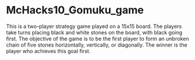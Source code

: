 # McHacks10_Gomuku_game
This is a two-player strategy game played on a 15x15 board. The players take turns placing black and white stones on the board, with black going first. The objective of the game is to be the first player to form an unbroken chain of five stones horizontally, vertically, or diagonally. The winner is the player who achieves this goal first.
